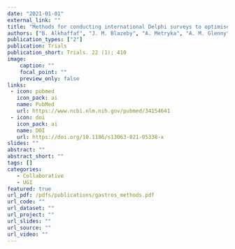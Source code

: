 ```yaml
---
date: "2021-01-01"
external_link: ""
title: "Methods for conducting international Delphi surveys to optimise global participation in core outcome set development: a case study in gastric cancer informed by a comprehensive literature review"
authors: ["B. Alkhaffaf", "J. M. Blazeby", "A. Metryka", "A. M. Glenny", "A. Adeyeye", "P. M. Costa", "I. D. {Del Val}", "S. S. Gisbertz", "A. Guner", "S. Law", "H. J. Lee", "Z. Li", "K. Nakada", "R. M. R. Nunez", "D. Reim", "J. V. Reynolds", "P. Vorwald", "D. Zanotti", "W. Allum", "M. A. Chaudry", "E. Griffiths", "P. R. Williamson", "I. A. Bruce", "Gastros International Working Group"]
publication_types: ["2"]
publication: Trials
publication_short: Trials. 22 (1); 410
image:
    caption: ""
    focal_point: ""
    preview_only: false
links:
 - icon: pubmed
   icon_pack: ai
   name: PubMed
   url: https://www.ncbi.nlm.nih.gov/pubmed/34154641
 - icon: doi
   icon_pack: ai
   name: DOI
   url: https://doi.org/10.1186/s13063-021-05338-x
slides: ""
abstract: ""
abstract_short: ""
tags: []
categories: 
   - Collaborative
   - UGI
featured: true
url_pdf: /pdfs/publications/gastros_methods.pdf
url_code: ""
url_dataset: ""
url_project: ""
url_slides: ""
url_source: ""
url_video: ""
---
```

